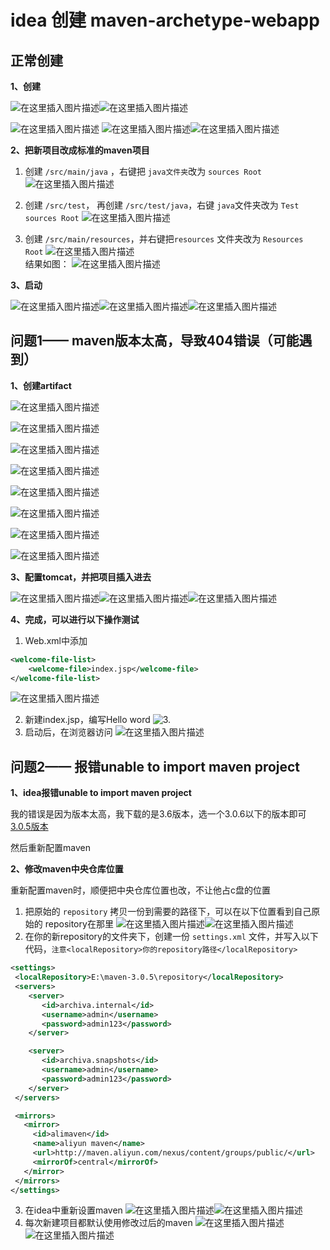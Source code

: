 ﻿# idea 创建 maven-archetype-webapp

## 正常创建

**1、创建**

![在这里插入图片描述](https://img-blog.csdnimg.cn/20200506221931581.png?x-oss-process=image/watermark,type_ZmFuZ3poZW5naGVpdGk,shadow_10,text_aHR0cHM6Ly9ibG9nLmNzZG4ubmV0L3dlaXhpbl80Mzg0ODUzMg==,size_16,color_FFFFFF,t_70#pic_center)![在这里插入图片描述](https://img-blog.csdnimg.cn/20200506223705800.png?x-oss-process=image/watermark,type_ZmFuZ3poZW5naGVpdGk,shadow_10,text_aHR0cHM6Ly9ibG9nLmNzZG4ubmV0L3dlaXhpbl80Mzg0ODUzMg==,size_16,color_FFFFFF,t_70#pic_center)

![在这里插入图片描述](https://img-blog.csdnimg.cn/20200506222227235.png?x-oss-process=image/watermark,type_ZmFuZ3poZW5naGVpdGk,shadow_10,text_aHR0cHM6Ly9ibG9nLmNzZG4ubmV0L3dlaXhpbl80Mzg0ODUzMg==,size_16,color_FFFFFF,t_70#pic_center)
![在这里插入图片描述](https://img-blog.csdnimg.cn/20200506222307359.png?x-oss-process=image/watermark,type_ZmFuZ3poZW5naGVpdGk,shadow_10,text_aHR0cHM6Ly9ibG9nLmNzZG4ubmV0L3dlaXhpbl80Mzg0ODUzMg==,size_16,color_FFFFFF,t_70#pic_center)![在这里插入图片描述](https://img-blog.csdnimg.cn/20200506222413176.png?x-oss-process=image/watermark,type_ZmFuZ3poZW5naGVpdGk,shadow_10,text_aHR0cHM6Ly9ibG9nLmNzZG4ubmV0L3dlaXhpbl80Mzg0ODUzMg==,size_16,color_FFFFFF,t_70#pic_center)<br>

**2、把新项目改成标准的maven项目**

1. 创建 `/src/main/java` ，右键把 `java文件夹`改为 `sources Root`
   ![在这里插入图片描述](https://img-blog.csdnimg.cn/20200507112156663.png?x-oss-process=image/watermark,type_ZmFuZ3poZW5naGVpdGk,shadow_10,text_aHR0cHM6Ly9ibG9nLmNzZG4ubmV0L3dlaXhpbl80Mzg0ODUzMg==,size_16,color_FFFFFF,t_70)<br>
2. 创建 `/src/test`， 再创建 `/src/test/java`，右键 `java`文件夹改为 `Test sources Root`
   ![在这里插入图片描述](https://img-blog.csdnimg.cn/20200507112348727.png?x-oss-process=image/watermark,type_ZmFuZ3poZW5naGVpdGk,shadow_10,text_aHR0cHM6Ly9ibG9nLmNzZG4ubmV0L3dlaXhpbl80Mzg0ODUzMg==,size_16,color_FFFFFF,t_70)<br>

3. 创建 `/src/main/resources`，并右键把`resources` 文件夹改为 `Resources Root`
   ![在这里插入图片描述](https://img-blog.csdnimg.cn/2020051610184277.png?x-oss-process=image/watermark,type_ZmFuZ3poZW5naGVpdGk,shadow_10,text_aHR0cHM6Ly9ibG9nLmNzZG4ubmV0L3dlaXhpbl80Mzg0ODUzMg==,size_16,color_FFFFFF,t_70)<br>
   结果如图：
   ![在这里插入图片描述](https://img-blog.csdnimg.cn/20200516101939325.png)

**3、启动**

![在这里插入图片描述](https://img-blog.csdnimg.cn/20200506223043528.png?x-oss-process=image/watermark,type_ZmFuZ3poZW5naGVpdGk,shadow_10,text_aHR0cHM6Ly9ibG9nLmNzZG4ubmV0L3dlaXhpbl80Mzg0ODUzMg==,size_16,color_FFFFFF,t_70)![在这里插入图片描述](https://img-blog.csdnimg.cn/20200506223132134.png?x-oss-process=image/watermark,type_ZmFuZ3poZW5naGVpdGk,shadow_10,text_aHR0cHM6Ly9ibG9nLmNzZG4ubmV0L3dlaXhpbl80Mzg0ODUzMg==,size_16,color_FFFFFF,t_70)![在这里插入图片描述](https://img-blog.csdnimg.cn/20200507105640309.png?x-oss-process=image/watermark,type_ZmFuZ3poZW5naGVpdGk,shadow_10,text_aHR0cHM6Ly9ibG9nLmNzZG4ubmV0L3dlaXhpbl80Mzg0ODUzMg==,size_16,color_FFFFFF,t_70)

## 问题1—— maven版本太高，导致404错误（可能遇到）

**1、创建artifact**

![在这里插入图片描述](https://img-blog.csdnimg.cn/20200506222813409.png?x-oss-process=image/watermark,type_ZmFuZ3poZW5naGVpdGk,shadow_10,text_aHR0cHM6Ly9ibG9nLmNzZG4ubmV0L3dlaXhpbl80Mzg0ODUzMg==,size_16,color_FFFFFF,t_70)

![在这里插入图片描述](https://img-blog.csdnimg.cn/20200506222824433.png?x-oss-process=image/watermark,type_ZmFuZ3poZW5naGVpdGk,shadow_10,text_aHR0cHM6Ly9ibG9nLmNzZG4ubmV0L3dlaXhpbl80Mzg0ODUzMg==,size_16,color_FFFFFF,t_70)

![在这里插入图片描述](https://img-blog.csdnimg.cn/2020050622283415.png?x-oss-process=image/watermark,type_ZmFuZ3poZW5naGVpdGk,shadow_10,text_aHR0cHM6Ly9ibG9nLmNzZG4ubmV0L3dlaXhpbl80Mzg0ODUzMg==,size_16,color_FFFFFF,t_70)

![在这里插入图片描述](https://img-blog.csdnimg.cn/202005062228411.png?x-oss-process=image/watermark,type_ZmFuZ3poZW5naGVpdGk,shadow_10,text_aHR0cHM6Ly9ibG9nLmNzZG4ubmV0L3dlaXhpbl80Mzg0ODUzMg==,size_16,color_FFFFFF,t_70)

![在这里插入图片描述](https://img-blog.csdnimg.cn/20200506222846254.png?x-oss-process=image/watermark,type_ZmFuZ3poZW5naGVpdGk,shadow_10,text_aHR0cHM6Ly9ibG9nLmNzZG4ubmV0L3dlaXhpbl80Mzg0ODUzMg==,size_16,color_FFFFFF,t_70)

![在这里插入图片描述](https://img-blog.csdnimg.cn/20200506222851233.png?x-oss-process=image/watermark,type_ZmFuZ3poZW5naGVpdGk,shadow_10,text_aHR0cHM6Ly9ibG9nLmNzZG4ubmV0L3dlaXhpbl80Mzg0ODUzMg==,size_16,color_FFFFFF,t_70)

![在这里插入图片描述](https://img-blog.csdnimg.cn/202005062228565.png?x-oss-process=image/watermark,type_ZmFuZ3poZW5naGVpdGk,shadow_10,text_aHR0cHM6Ly9ibG9nLmNzZG4ubmV0L3dlaXhpbl80Mzg0ODUzMg==,size_16,color_FFFFFF,t_70)

![在这里插入图片描述](https://img-blog.csdnimg.cn/20200506222905219.png?x-oss-process=image/watermark,type_ZmFuZ3poZW5naGVpdGk,shadow_10,text_aHR0cHM6Ly9ibG9nLmNzZG4ubmV0L3dlaXhpbl80Mzg0ODUzMg==,size_16,color_FFFFFF,t_70)

**3、配置tomcat，并把项目插入进去**

![在这里插入图片描述](https://img-blog.csdnimg.cn/20200506223043528.png?x-oss-process=image/watermark,type_ZmFuZ3poZW5naGVpdGk,shadow_10,text_aHR0cHM6Ly9ibG9nLmNzZG4ubmV0L3dlaXhpbl80Mzg0ODUzMg==,size_16,color_FFFFFF,t_70)![在这里插入图片描述](https://img-blog.csdnimg.cn/20200506223132134.png?x-oss-process=image/watermark,type_ZmFuZ3poZW5naGVpdGk,shadow_10,text_aHR0cHM6Ly9ibG9nLmNzZG4ubmV0L3dlaXhpbl80Mzg0ODUzMg==,size_16,color_FFFFFF,t_70)![在这里插入图片描述](https://img-blog.csdnimg.cn/20200506223229650.png?x-oss-process=image/watermark,type_ZmFuZ3poZW5naGVpdGk,shadow_10,text_aHR0cHM6Ly9ibG9nLmNzZG4ubmV0L3dlaXhpbl80Mzg0ODUzMg==,size_16,color_FFFFFF,t_70)

**4、完成，可以进行以下操作测试**

  1. Web.xml中添加

```xml
<welcome-file-list>
    <welcome-file>index.jsp</welcome-file>
</welcome-file-list>
```

![在这里插入图片描述](https://img-blog.csdnimg.cn/20200506223435757.png?x-oss-process=image/watermark,type_ZmFuZ3poZW5naGVpdGk,shadow_10,text_aHR0cHM6Ly9ibG9nLmNzZG4ubmV0L3dlaXhpbl80Mzg0ODUzMg==,size_16,color_FFFFFF,t_70)

  2. 新建index.jsp，编写Hello word
     ![3.](https://img-blog.csdnimg.cn/20200506223530694.png?x-oss-process=image/watermark,type_ZmFuZ3poZW5naGVpdGk,shadow_10,text_aHR0cHM6Ly9ibG9nLmNzZG4ubmV0L3dlaXhpbl80Mzg0ODUzMg==,size_16,color_FFFFFF,t_70)
  3. 启动后，在浏览器访问
     ![在这里插入图片描述](https://img-blog.csdnimg.cn/20200506223612986.png?x-oss-process=image/watermark,type_ZmFuZ3poZW5naGVpdGk,shadow_10,text_aHR0cHM6Ly9ibG9nLmNzZG4ubmV0L3dlaXhpbl80Mzg0ODUzMg==,size_16,color_FFFFFF,t_70)

## 问题2—— 报错unable to import maven project

**1、idea报错unable to import maven project**

我的错误是因为版本太高，我下载的是3.6版本，选一个3.0.6以下的版本即可
[3.0.5版本](http://learning.happymmall.com/maven/windows_apache-maven-3.0.5-bin.zip)

然后重新配置maven

**2、修改maven中央仓库位置**

重新配置maven时，顺便把中央仓库位置也改，不让他占c盘的位置

  1. 把原始的 `repository` 拷贝一份到需要的路径下，可以在以下位置看到自己原始的 repository在那里
     ![在这里插入图片描述](https://img-blog.csdnimg.cn/20200507110751290.png?x-oss-process=image/watermark,type_ZmFuZ3poZW5naGVpdGk,shadow_10,text_aHR0cHM6Ly9ibG9nLmNzZG4ubmV0L3dlaXhpbl80Mzg0ODUzMg==,size_16,color_FFFFFF,t_70)![在这里插入图片描述](https://img-blog.csdnimg.cn/20200507110917158.png?x-oss-process=image/watermark,type_ZmFuZ3poZW5naGVpdGk,shadow_10,text_aHR0cHM6Ly9ibG9nLmNzZG4ubmV0L3dlaXhpbl80Mzg0ODUzMg==,size_16,color_FFFFFF,t_70)
   2. 在你的新repository的文件夹下，创建一份 `settings.xml` 文件，并写入以下代码，`注意<localRepository>你的repository路径</localRepository>`

```xml
<settings>
 <localRepository>E:\maven-3.0.5\repository</localRepository>
 <servers>
    <server>
       <id>archiva.internal</id>
       <username>admin</username>
       <password>admin123</password>
    </server>

    <server>
       <id>archiva.snapshots</id>
       <username>admin</username>
       <password>admin123</password>
    </server>
 </servers>

 <mirrors>
   <mirror>
     <id>alimaven</id>
     <name>aliyun maven</name>
     <url>http://maven.aliyun.com/nexus/content/groups/public/</url>
     <mirrorOf>central</mirrorOf>
   </mirror>
 </mirrors>
</settings>
```

3. 在idea中重新设置maven
   ![在这里插入图片描述](https://img-blog.csdnimg.cn/20200507110751290.png?x-oss-process=image/watermark,type_ZmFuZ3poZW5naGVpdGk,shadow_10,text_aHR0cHM6Ly9ibG9nLmNzZG4ubmV0L3dlaXhpbl80Mzg0ODUzMg==,size_16,color_FFFFFF,t_70)![在这里插入图片描述](https://img-blog.csdnimg.cn/20200507111526475.png?x-oss-process=image/watermark,type_ZmFuZ3poZW5naGVpdGk,shadow_10,text_aHR0cHM6Ly9ibG9nLmNzZG4ubmV0L3dlaXhpbl80Mzg0ODUzMg==,size_16,color_FFFFFF,t_70)
4. 每次新建项目都默认使用修改过后的maven
   ![在这里插入图片描述](https://img-blog.csdnimg.cn/2020050711164169.png?x-oss-process=image/watermark,type_ZmFuZ3poZW5naGVpdGk,shadow_10,text_aHR0cHM6Ly9ibG9nLmNzZG4ubmV0L3dlaXhpbl80Mzg0ODUzMg==,size_16,color_FFFFFF,t_70)![在这里插入图片描述](https://img-blog.csdnimg.cn/20200507111704816.png?x-oss-process=image/watermark,type_ZmFuZ3poZW5naGVpdGk,shadow_10,text_aHR0cHM6Ly9ibG9nLmNzZG4ubmV0L3dlaXhpbl80Mzg0ODUzMg==,size_16,color_FFFFFF,t_70)